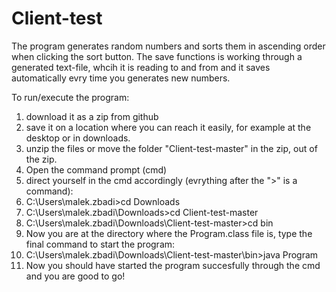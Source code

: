 # Client-test
The program generates random numbers and sorts them in ascending order when clicking the sort button. The save functions is working through a generated text-file, whcih it is reading to and from and it saves automatically evry time you generates new numbers. 

To run/execute the program: 
1. download it as a zip from github
2. save it on a location where you can reach it easily, for example at the desktop or in downloads.
3. unzip the files or move the folder "Client-test-master" in the zip, out of the zip. 
4. Open the command prompt (cmd)
5. direct yourself in the cmd accordingly (evrything after the ">" is a command): 
6. C:\Users\malek.zbadi>cd Downloads
7. C:\Users\malek.zbadi\Downloads>cd Client-test-master
8. C:\Users\malek.zbadi\Downloads\Client-test-master>cd bin
9. Now you are at the directory where the Program.class file is, type the final command to start the program: 
10. C:\Users\malek.zbadi\Downloads\Client-test-master\bin>java Program
11. Now you should have started the program succesfully through the cmd and you are good to go! 
